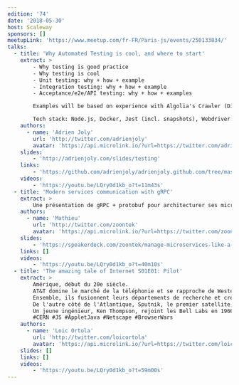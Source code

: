 ```yaml
---
edition: '74'
date: '2018-05-30'
host: Scaleway
sponsors: []
meetupLink: 'https://www.meetup.com/fr-FR/Paris-js/events/250133834/'
talks:
  - title: 'Why Automated Testing is cool, and where to start'
    extract: >
        - Why testing is good practice
        - Why testing is cool
        - Unit testing: why + how + example
        - Integration testing: why + how + example
        - Acceptance/e2e/API testing: why + how + examples

        Examples will be based on experience with Algolia's Crawler (Distributed system built on Node.js), Openwhyd (Ex "legacy" startup product --> open-source project) and Next Step for Trello (Google Chrome extension, open-source).

        Tech stack: Node.js, Docker, Jest (incl. snapshots), Webdriver.io + Selenium.
    authors:
      - name: 'Adrien Joly'
        url: 'http://twitter.com/adrienjoly'
        avatar: 'https://api.microlink.io/?url=https://twitter.com/adrienjoly&embed=image.url'
    slides:
        - 'http://adrienjoly.com/slides/testing'
    links:
        - 'https://github.com/adrienjoly/adrienjoly.github.com/tree/master/slides/testing/sample-tests'
    videos:
        - 'https://youtu.be/LQry0d1kb_o?t=11m43s'
  - title: 'Modern services communication with gRPC'
    extract: >
        Une présentation de gRPC + protobuf pour architecturer ses microservices, avec une petite démo en nodeJS et une petit clin d'oeil à GraphQL
    authors:
      - name: 'Mathieu'
        url: 'http://twitter.com/zoontek'
        avatar: 'https://api.microlink.io/?url=https://twitter.com/zoontek&embed=image.url'
    slides:
        - 'https://speakerdeck.com/zoontek/manage-microservices-like-a-chef'
    links: []
    videos:
        - 'https://youtu.be/LQry0d1kb_o?t=40m10s'
  - title: 'The amazing tale of Internet S01E01: Pilot'
    extract: >
        Amérique, début du 20e siècle.
        AT&T domine le marché de la téléphonie et se rapproche de Western Electric.
        Ensemble, ils fusionnent leurs départements de recherche et créent les Bell Labs.
        De l'autre côté de l'Atlantique, Sputnik, le premier satellite, est lancé en 1957, symbole de l'entrée dans l'ère spatiale.
        Un jeune ingénieur, Ken Thompson, rejoint les Bell Labs en 1966 et va changer le cours de l'histoire.
        #CERN #JS #AppletJava #Netscape #BrowserWars
    authors:
      - name: 'Loic Ortola'
        url: 'http://twitter.com/loicortola'
        avatar: 'https://api.microlink.io/?url=https://twitter.com/loicortola&embed=image.url'
    slides: []
    links: []
    videos:
        - 'https://youtu.be/LQry0d1kb_o?t=59m00s'
---
```

